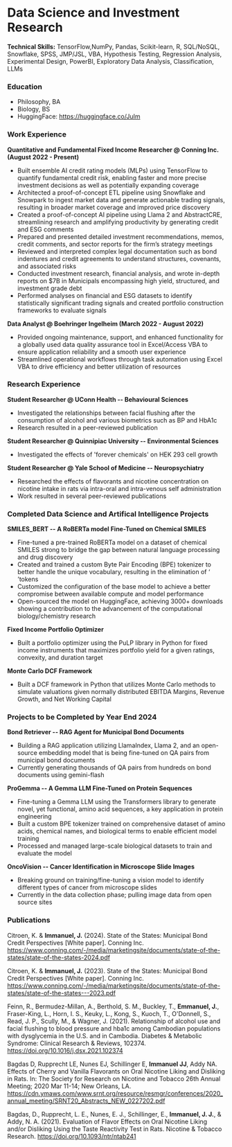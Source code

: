 # Data Science and Investment Research
**Technical Skills:** TensorFlow,NumPy, Pandas, Scikit-learn, R, SQL/NoSQL, Snowflake, SPSS, JMP/JSL, VBA, Hypothesis Testing, Regression Analysis, Experimental Design, PowerBI, Exploratory Data Analysis, Classification, LLMs

### Education
- Philosophy, BA
- Biology, BS
- HuggingFace: https://huggingface.co/JuIm

### Work Experience
**Quantitative and Fundamental Fixed Income Researcher @ Conning Inc. (August 2022 - Present)**

- Built ensemble AI credit rating models (MLPs) using TensorFlow to quantify fundamental credit risk, enabling faster and more precise investment decisions as well as potentially expanding coverage
- Architected a proof-of-concept ETL pipeline using Snowflake and Snowpark to ingest market data and generate actionable trading signals, resulting in broader market coverage and improved price discovery
- Created a proof-of-concept AI pipeline using Llama 2 and AbstractCRE, streamlining research and amplifying productivity by generating credit and ESG comments
- Prepared and presented detailed investment recommendations, memos, credit comments, and sector reports for the firm’s strategy meetings
- Reviewed and interpreted complex legal documentation such as bond indentures and credit agreements to understand structures, covenants, and associated risks
- Conducted investment research, financial analysis, and wrote in-depth reports on $7B in Municipals encompassing high yield, structured, and investment grade debt
- Performed analyses on financial and ESG datasets to identify statistically significant trading signals and created portfolio construction frameworks to evaluate signals

**Data Analyst @ Boehringer Ingelheim (March 2022 - August 2022)**

- Provided ongoing maintenance, support, and enhanced functionality for a globally used data quality assurance tool in Excel/Access VBA to ensure application reliability and a smooth user experience
- Streamlined operational workflows through task automation using Excel VBA to drive efficiency and better utilization of resources

### Research Experience
**Student Researcher @ UConn Health -- Behavioural Sciences**

- Investigated the relationships between facial flushing after the consumption of alcohol and various biometrics such as BP and HbA1c
- Research resulted in a peer-reviewed publication

**Student Researcher @ Quinnipiac University -- Environmental Sciences**

- Investigated the effects of 'forever chemicals' on HEK 293 cell growth

**Student Researcher @ Yale School of Medicine -- Neuropsychiatry**

- Researched the effects of flavorants and nicotine concentration on nicotine intake in rats via intra-oral and intra-venous self administration
- Work resulted in several peer-reviewed publications

### Completed Data Science and Artifical Intelligence Projects
**SMILES_BERT -- A RoBERTa model Fine-Tuned on Chemical SMILES**
- Fine-tuned a pre-trained RoBERTa model on a dataset of chemical SMILES strong to bridge the gap between natural language processing and drug discovery
- Created and trained a custom Byte Pair Encoding (BPE) tokenizer to better handle the unique vocabulary, resulting in the elimination of ‘<unk> ’tokens
- Customized the configuration of the base model to achieve a better compromise between available compute and model performance
- Open-sourced the model on HuggingFace, achieving 3000+ downloads showing a contribution to the advancement of the computational biology/chemistry research

**Fixed Income Portfolio Optimizer**
- Built a portfolio optimizer using the PuLP library in Python for fixed income instruments that maximizes portfolio yield for a given ratings, convexity, and duration target

**Monte Carlo DCF Framework**
- Built a DCF framework in Python that utilizes Monte Carlo methods to simulate valuations given normally distributed EBITDA Margins, Revenue Growth, and Net Working Capital

### Projects to be Completed by Year End 2024
**Bond Retriever -- RAG Agent for Municipal Bond Documents**
- Building a RAG application utilizing LlamaIndex, Llama 2, and an open-source embedding model that is being fine-tuned on QA pairs from municipal bond documents
- Currently generating thousands of QA pairs from hundreds on bond documents using gemini-flash

**ProGemma -- A Gemma LLM Fine-Tuned on Protein Sequences**
- Fine-tuning a Gemma LLM using the Transformers library to generate novel, yet functional, amino acid sequences, a key application in protein engineering
- Built a custom BPE tokenizer trained on comprehensive dataset of amino acids, chemical names, and biological terms to enable efficient model training
- Processed and managed large-scale biological datasets to train and evaluate the model

**OncoVision -- Cancer Identification in Microscope Slide Images**
- Breaking ground on training/fine-tuning a vision model to identify different types of cancer from microscope slides
- Currently in the data collection phase; pulling image data from open source sites

### Publications
Citroen, K. & **Immanuel, J.** (2024). State of the States: Municipal Bond Credit Perspectives [White paper]. Conning Inc. 
https://www.conning.com/-/media/marketingsite/documents/state-of-the-states/state-of-the-states-2024.pdf

Citroen, K. & **Immanuel, J.** (2023). State of the States: Municipal Bond Credit Perspectives [White paper]. Conning Inc. https://www.conning.com/-/media/marketingsite/documents/state-of-the-states/state-of-the-states---2023.pdf

Feinn, R., Bermudez-Millan, A., Berthold, S. M., Buckley, T., **Emmanuel, J.**, Fraser-King, L., Horn, I. S., Keuky, L., Kong, S., Kuoch, T., O'Donnell, S., Read, J. P., Scully, M., & Wagner, J. (2021). Relationship of alcohol use and facial flushing to blood pressure and hba1c among Cambodian populations with dysglycemia in the U.S. and in Cambodia. Diabetes & Metabolic Syndrome: Clinical Research & Reviews, 102374. https://doi.org/10.1016/j.dsx.2021.102374

Bagdas D, Rupprecht LE, Nunes EJ, Schillinger E, **Immanuel JJ**, Addy NA. Effects of Cherry and Vanilla Flavorants on Oral Nicotine Liking and Disliking in Rats. In: The Society for Research on Nicotine and Tobacco 26th Annual Meeting; 2020 Mar 11-14; New Orleans, LA. https://cdn.ymaws.com/www.srnt.org/resource/resmgr/conferences/2020_annual_meeting/SRNT20_Abstracts_NEW_0227202.pdf

Bagdas, D., Rupprecht, L. E., Nunes, E. J., Schillinger, E., **Immanuel, J. J.**, & Addy, N. A. (2021). Evaluation of Flavor Effects on Oral Nicotine Liking and/or Disliking Using the Taste Reactivity Test in Rats. Nicotine & Tobacco Research. https://doi.org/10.1093/ntr/ntab241




